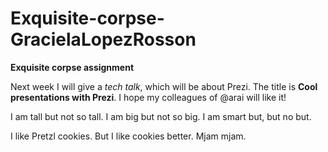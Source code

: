 # Exquisite-corpse-GracielaLopezRosson
**Exquisite corpse assignment**

Next week I will give a *tech talk*, which will be about Prezi.
The title is **Cool presentations with Prezi**.
I hope my colleagues of @arai will like it!

I am tall but not so tall.
I am big but not so big.
I am smart but, but no but.

I like Pretzl cookies. But I like cookies better. 
Mjam mjam. 
